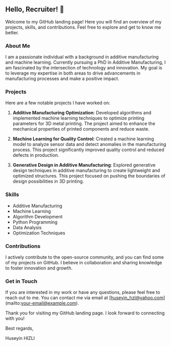 ## Hello, Recruiter! 👋

Welcome to my GitHub landing page! Here you will find an overview of my projects, skills, and contributions. Feel free to explore and get to know me better.

### About Me

I am a passionate individual with a background in additive manufacturing and machine learning. Currently pursuing a PhD in Additive Manufacturing, I am fascinated by the intersection of technology and innovation. My goal is to leverage my expertise in both areas to drive advancements in manufacturing processes and make a positive impact.

### Projects

Here are a few notable projects I have worked on:

1. **Additive Manufacturing Optimization**: Developed algorithms and implemented machine learning techniques to optimize printing parameters for 3D metal printing. The project aimed to enhance the mechanical properties of printed components and reduce waste.

2. **Machine Learning for Quality Control**: Created a machine learning model to analyze sensor data and detect anomalies in the manufacturing process. This project significantly improved quality control and reduced defects in production.

3. **Generative Design in Additive Manufacturing**: Explored generative design techniques in additive manufacturing to create lightweight and optimized structures. This project focused on pushing the boundaries of design possibilities in 3D printing.

### Skills

- Additive Manufacturing
- Machine Learning
- Algorithm Development
- Python Programming
- Data Analysis
- Optimization Techniques

### Contributions

I actively contribute to the open-source community, and you can find some of my projects on GitHub. I believe in collaboration and sharing knowledge to foster innovation and growth.

### Get in Touch

If you are interested in my work or have any questions, please feel free to reach out to me. You can contact me via email at [huseyin_hzl@yahoo.com] (mailto:your-email@example.com).

Thank you for visiting my GitHub landing page. I look forward to connecting with you!

Best regards,

Huseyin HIZLI

